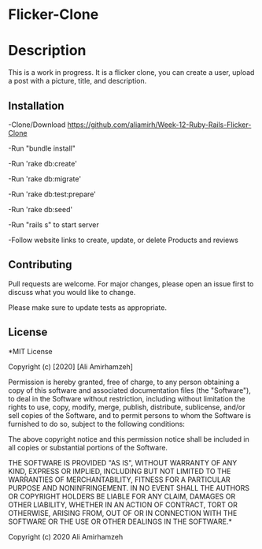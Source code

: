 # Flicker-Clone

# Description
This is a work in progress. It is a flicker clone, you can create a user, upload a post with a picture, title, and description.
## Installation

-Clone/Download https://github.com/aliamirh/Week-12-Ruby-Rails-Flicker-Clone

-Run "bundle install"

-Run 'rake db:create'

-Run 'rake db:migrate'

-Run 'rake db:test:prepare'

-Run 'rake db:seed'

-Run "rails s" to start server

-Follow website links to create, update, or delete Products and reviews


## Contributing
Pull requests are welcome. For major changes, please open an issue first to discuss what you would like to change.

Please make sure to update tests as appropriate.

## License
*MIT License

Copyright (c) [2020] [Ali Amirhamzeh]

Permission is hereby granted, free of charge, to any person obtaining a copy of this software and associated documentation files (the "Software"), to deal in the Software without restriction, including without limitation the rights to use, copy, modify, merge, publish, distribute, sublicense, and/or sell copies of the Software, and to permit persons to whom the Software is furnished to do so, subject to the following conditions:

The above copyright notice and this permission notice shall be included in all copies or substantial portions of the Software.

THE SOFTWARE IS PROVIDED "AS IS", WITHOUT WARRANTY OF ANY KIND, EXPRESS OR IMPLIED, INCLUDING BUT NOT LIMITED TO THE WARRANTIES OF MERCHANTABILITY, FITNESS FOR A PARTICULAR PURPOSE AND NONINFRINGEMENT. IN NO EVENT SHALL THE AUTHORS OR COPYRIGHT HOLDERS BE LIABLE FOR ANY CLAIM, DAMAGES OR OTHER LIABILITY, WHETHER IN AN ACTION OF CONTRACT, TORT OR OTHERWISE, ARISING FROM, OUT OF OR IN CONNECTION WITH THE SOFTWARE OR THE USE OR OTHER DEALINGS IN THE SOFTWARE.*

Copyright (c) 2020 Ali Amirhamzeh
